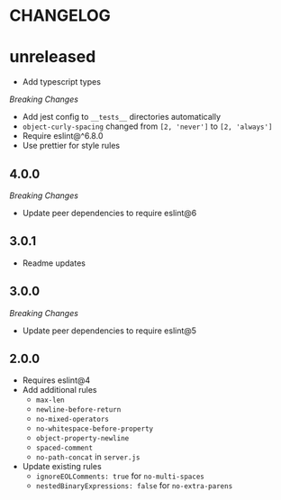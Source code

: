 # CHANGELOG

# unreleased

- Add typescript types

_Breaking Changes_

- Add jest config to `__tests__` directories automatically
- `object-curly-spacing` changed from `[2, 'never']` to `[2, 'always']`
- Require eslint@^6.8.0
- Use prettier for style rules

## 4.0.0

_Breaking Changes_

- Update peer dependencies to require eslint@6

## 3.0.1

- Readme updates

## 3.0.0

_Breaking Changes_

- Update peer dependencies to require eslint@5

## 2.0.0

- Requires eslint@4
- Add additional rules
  - `max-len`
  - `newline-before-return`
  - `no-mixed-operators`
  - `no-whitespace-before-property`
  - `object-property-newline`
  - `spaced-comment`
  - `no-path-concat` in `server.js`
- Update existing rules
  - `ignoreEOLComments: true` for `no-multi-spaces`
  - `nestedBinaryExpressions: false` for `no-extra-parens`
